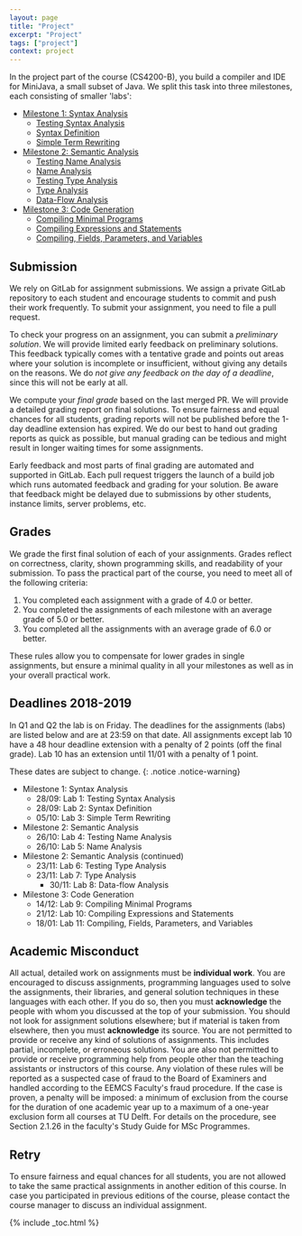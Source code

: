 ```yaml
---
layout: page
title: "Project"
excerpt: "Project"
tags: ["project"]
context: project
---
```

<!--
image:
   feature: assignments.jpg
   credit: Delft University of Technology
   creditlink: http://repository.tudelft.nl/view/MMP/uuid:785a7433-f8b0-40b8-b420-b59d88fc2254
-->

In the project part of the course (CS4200-B), you build a compiler and IDE for MiniJava, a small subset of Java.
We split this task into three milestones, each consisting of smaller 'labs':

* [Milestone 1: Syntax Analysis](ms1)
  * [Testing Syntax Analysis](ms1/lab1.html)
  * [Syntax Definition](ms1/lab2.html)
  * [Simple Term Rewriting](ms1/lab3.html)
* [Milestone 2: Semantic Analysis](ms2)
  * [Testing Name Analysis](ms2/lab4.html)
  * [Name Analysis](ms2/lab5.html)
  * [Testing Type Analysis](ms2/lab6.html)
  * [Type Analysis](ms2/lab7.html)
  * [Data-Flow Analysis](ms2/lab8.html)
* [Milestone 3: Code Generation](ms3)
  * [Compiling Minimal Programs](ms3/lab9.html)
  * [Compiling Expressions and Statements](ms3/lab10.html)
  * [Compiling, Fields, Parameters, and Variables](ms3/lab11.html)

## Submission

We rely on GitLab for assignment submissions.
We assign a private GitLab repository to each student and encourage students to commit and push their work frequently.
To submit your assignment, you need to file a pull request.

To check your progress on an assignment, you can submit a *preliminary solution*.
We will provide limited early feedback on preliminary solutions.
This feedback typically comes with a tentative grade and points out areas where your solution is incomplete or insufficient, without giving any details on the reasons.
We do *not give any feedback on the day of a deadline*, since this will not be early at all.

We compute your *final grade* based on the last merged PR.
We will provide a detailed grading report on final solutions.
To ensure fairness and equal chances for all students, grading reports will not be published before the 1-day deadline extension has expired.
We do our best to hand out grading reports as quick as possible, but manual grading can be tedious and might result in longer waiting times for some assignments.

Early feedback and most parts of final grading are automated and supported in GitLab.
Each pull request triggers the launch of a build job which runs automated feedback and grading for your solution.
Be aware that feedback might be delayed due to submissions by other students, instance limits, server problems, etc.

## Grades

We grade the first final solution of each of your assignments.
Grades reflect on correctness, clarity, shown programming skills, and readability of your submission.
To pass the practical part of the course, you need to meet all of the following criteria:

1. You completed each assignment with a grade of 4.0 or better.
2. You completed the assignments of each milestone with an average grade of 5.0 or better.
3. You completed all the assignments with an average grade of 6.0 or better.

These rules allow you to compensate for lower grades in single assignments, but ensure a minimal quality in all your milestones as well as in your overall practical work.

## Deadlines 2018-2019

In Q1 and Q2 the lab is on Friday. The deadlines for the assignments (labs) are listed below and are at 23:59 on that date. All assignments except lab 10 have a 48 hour deadline extension with a penalty of 2 points (off the final grade). Lab 10 has an extension until 11/01 with a penalty of 1 point.

These dates are subject to change.
{: .notice .notice-warning}

* Milestone 1: Syntax Analysis
   - 28/09: Lab 1: Testing Syntax Analysis
   - 28/09: Lab 2: Syntax Definition
   - 05/10: Lab 3: Simple Term Rewriting
* Milestone 2: Semantic Analysis
   - 26/10: Lab 4: Testing Name Analysis
   - 26/10: Lab 5: Name Analysis
* Milestone 2: Semantic Analysis (continued)
   - 23/11: Lab 6: Testing Type Analysis
   - 23/11: Lab 7: Type Analysis
	 - 30/11: Lab 8: Data-flow Analysis
* Milestone 3: Code Generation
   - 14/12: Lab 9: Compiling Minimal Programs
   - 21/12: Lab 10: Compiling Expressions and Statements
   - 18/01: Lab 11: Compiling, Fields, Parameters, and Variables

## Academic Misconduct

All actual, detailed work on assignments must be **individual work**.
You are encouraged to discuss assignments, programming languages used to solve the assignments, their libraries, and general solution techniques in these languages with each other.
If you do so, then you must **acknowledge** the people with whom you discussed at the top of your submission.
You should not look for assignment solutions elsewhere; but if material is taken from elsewhere, then you must **acknowledge** its source.
You are not permitted to provide or receive any kind of solutions of assignments.
This includes partial, incomplete, or erroneous solutions.
You are also not permitted to provide or receive programming help from people other than the teaching assistants or instructors of this course.
Any violation of these rules will be reported as a suspected case of fraud to the Board of Examiners and handled according to the EEMCS Faculty's fraud procedure.
If the case is proven, a penalty will be imposed: a minimum of exclusion from the course for the duration of one academic year up to a maximum of a one-year exclusion form all courses at TU Delft.
For details on the procedure, see Section 2.1.26 in the faculty's Study Guide for MSc Programmes.

## Retry

To ensure fairness and equal chances for all students, you are not allowed to take the same practical assignments in another edition of this course.
In case you participated in previous editions of the course, please contact the course manager to discuss an individual assignment.

{% include _toc.html %}
